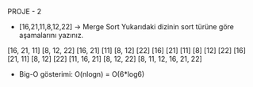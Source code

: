 PROJE - 2

* [16,21,11,8,12,22] -> Merge Sort
Yukarıdaki dizinin sort türüne göre aşamalarını yazınız.

[16, 21, 11] [8, 12, 22]
[16, 21] [11] [8, 12] [22]
[16] [21] [11] [8] [12] [22]
[16] [21, 11] [8, 12] [22]
[11, 16, 21] [8, 12, 22]
[8, 11, 12, 16, 21, 22]

* Big-O gösterimi: O(nlogn) = O(6*log6)
